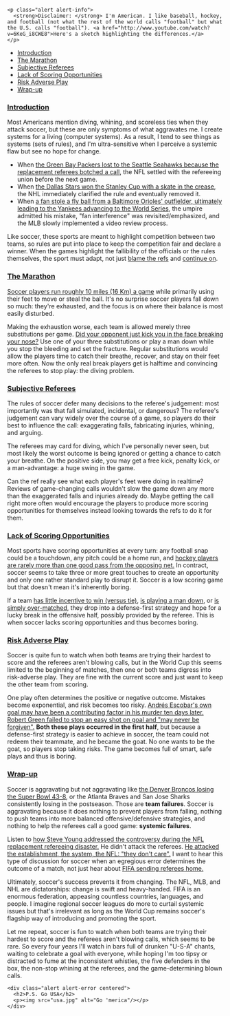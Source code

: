 ```raw
<p class="alert alert-info">
  <strong>Disclaimer: </strong> I'm American. I like baseball, hockey, and football (not what the rest of the world calls "football" but what the U.S. calls "football"). <a href="http://www.youtube.com/watch?v=6KeG_i8CWE8">Here's a sketch highlighting the differences.</a>
</p>
```

* [Introduction](#introduction)
* [The Marathon](#the-marathon)
* [Subjective Referees](#subjective-referees)
* [Lack of Scoring Opportunities](#lack-of-scoring-opportunities)
* [Risk Adverse Play](#risk-adverse-play)
* [Wrap-up](#wrap-up)

### [Introduction](#introduction)

Most Americans mention diving, whining, and scoreless ties when they attack soccer, but these are only symptoms of what aggravates me. I create systems for a living (computer systems). As a result, I tend to see things as systems (sets of rules), and I'm ultra-sensitive when I perceive a systemic flaw but see no hope for change.

* When [the Green Bay Packers lost to the Seattle Seahawks because the replacement referees botched a call](http://www.youtube.com/watch?v=HInIZ4CdVOw), the NFL settled with the refereeing union before the next game.
* When [the Dallas Stars won the Stanley Cup with a skate in the crease](http://proicehockey.about.com/od/history/f/no_goal.htm), the NHL immediately clarified the rule and eventually removed it.
* When [a fan stole a fly ball from a Baltimore Orioles' outfielder, ultimately leading to the Yankees advancing to the World Series](http://m.mlb.com/video/v3345251/bb-moments-96-alcs-gm-1-fan-helps-jeters-homer), the umpire admitted his mistake, "fan interference" was revisited/emphasized, and the MLB slowly implemented a video review process.

Like soccer, these sports are meant to highlight competition between two teams, so rules are put into place to keep the competition fair and declare a winner. When the games highlight the fallibility of the officials or the rules themselves, the sport must adapt, not just [blame the refs](http://www.huffingtonpost.com/2014/06/21/bosnia-offside-nigeria-world-cup_n_5518605.html) and [continue on](http://www.dailymail.co.uk/sport/worldcup2014/article-2661454/Yuichi-Nishimura-carries-World-Cup-duty-Croatia-controversy-against-Brazil-fire-referee-fourth-official-Honduras-vs-Ecuador.html).

### [The Marathon](#the-marathon)

[Soccer players run roughly 10 miles (16 Km) a game](http://gizmodo.com/5992583/how-far-do-you-run-in-different-sports) while primarily using their feet to move or steal the ball. It's no surprise soccer players fall down so much: they're exhausted, and the focus is on where their balance is most easily disturbed.

Making the exhaustion worse, each team is allowed merely three substitutions per game. [Did your opponent just kick you in the face breaking your nose?](http://www.mlssoccer.com/worldcup/2014/news/article/2014/06/17/world-cup-clint-dempsey-breaks-his-nose-against-ghana-still-likely-play-agai) Use one of your three substitutions or play a man down while you stop the bleeding and set the fracture. Regular substitutions would allow the players time to catch their breathe, recover, and stay on their feet more often. Now the only real break players get is halftime and convincing the referees to stop play: the diving problem.

### [Subjective Referees](#subjective-referees)

The rules of soccer defer many decisions to the referee's judgement: most importantly was that fall simulated, incidental, or dangerous? The referee's judgement can vary widely over the course of a game, so players do their best to influence the call: exaggerating falls, fabricating injuries, whining, and arguing.

The referees may card for diving, which I've personally never seen, but most likely the worst outcome is being ignored or getting a chance to catch your breathe. On the positive side, you may get a free kick, penalty kick, or a man-advantage: a huge swing in the game.

Can the ref really see what each player's feet were doing in realtime? Reviews of game-changing calls wouldn't slow the game down any more than the exaggerated falls and injuries already do. Maybe getting the call right more often would encourage the players to produce more scoring opportunities for themselves instead looking towards the refs to do it for them.

### [Lack of Scoring Opportunities](#lack-of-scoring-opportunities)

Most sports have scoring opportunities at every turn: any football snap could be a touchdown, any pitch could be a home run, and [hockey players are rarely more than one good pass from the opposing net.](http://www.youtube.com/watch?v=73rRzaF1t4Q) In contract, soccer seems to take three or more great touches to create an opportunity and only one rather standard play to disrupt it. Soccer is a low scoring game but that doesn't mean it's inherently boring.

If a team [has little incentive to win (versus tie)](http://en.wikipedia.org/wiki/2014_FIFA_World_Cup_Group_A#Brazil_vs_Mexico), [is playing a man down](http://en.wikipedia.org/wiki/2014_FIFA_World_Cup_Group_C#Japan_vs_Greece), or [is simply over-matched](http://en.wikipedia.org/wiki/2010_FIFA_World_Cup_Final), they drop into a defense-first strategy and hope for a lucky break in the offensive half, possibly provided by the referee. This is when soccer lacks scoring opportunities and thus becomes boring.

### [Risk Adverse Play](#risk-adverse-play)

Soccer is quite fun to watch when both teams are trying their hardest to score and the referees aren't blowing calls, but in the World Cup this seems limited to the beginning of matches, then one or both teams digress into risk-adverse play. They are fine with the current score and just want to keep the other team from scoring.

One play often determines the positive or negative outcome. Mistakes become exponential, and risk becomes too risky. [Andrés Escobar's own goal may have been a contributing factor in his murder ten days later.](http://en.wikipedia.org/wiki/Andr%C3%A9s_Escobar#Death) [Robert Green failed to stop an easy shot on goal and "may never be forgiven".](http://www.thedailybeast.com/articles/2010/06/13/robert-greens-world-cup-error-may-never-be-forgiven.html) __Both these plays occurred in the first half__, but because a defense-first strategy is easier to achieve in soccer, the team could not redeem their teammate, and he became the goat. No one wants to be the goat, so players stop taking risks. The game becomes full of smart, safe plays and thus is boring.

### [Wrap-up](#wrap-up)

Soccer is aggravating but not aggravating like [the Denver Broncos losing the Super Bowl 43-8](http://en.wikipedia.org/wiki/Super_Bowl_XLVIII), or the Atlanta Braves and San Jose Sharks consistently losing in the postseason. Those are __team failures__. Soccer is aggravating because it does nothing to prevent players from falling, nothing to push teams into more balanced offensive/defensive strategies, and nothing to help the referees call a good game: __systemic failures__.

Listen to [how Steve Young addressed the controversy during the NFL replacement refereeing disaster.](http://www.youtube.com/watch?v=I03PpjMMqgA) He didn't attack the referees. [He attacked the establishment, the system, the NFL: "they don't care".](http://www.youtube.com/watch?v=EKjJbgyG-SU#t=25s) I want to hear this type of discussion for soccer when an egregious error determines the outcome of a match, not just hear about [FIFA sending referees home.](http://www.bloomberg.com/news/2010-06-29/world-cup-referees-coulibaly-larrionda-sent-home-after-errors-in-matches.html)

Ultimately, soccer's success prevents it from changing. The NFL, MLB, and NHL are dictatorships: change is swift and heavy-handed. FIFA is an enormous federation, appeasing countless countries, languages, and people. I imagine regional soccer leagues do more to curtail systemic issues but that's irrelevant as long as the World Cup remains soccer's flagship way of introducing and promoting the sport.

Let me repeat, soccer is fun to watch when both teams are trying their hardest to score and the referees aren't blowing calls, which seems to be rare. So every four years I'll watch in bars full of drunken "U-S-A" chants, waiting to celebrate a goal with everyone, while hoping I'm too tipsy or distracted to fume at the inconsistent whistles, the five defenders in the box, the non-stop whining at the referees, and the game-determining blown calls.

```raw
<div class="alert alert-error centered">
  <h2>P.S. Go USA</h2>
  <p><img src="usa.jpg" alt="Go 'merica"/></p>
</div>
```
